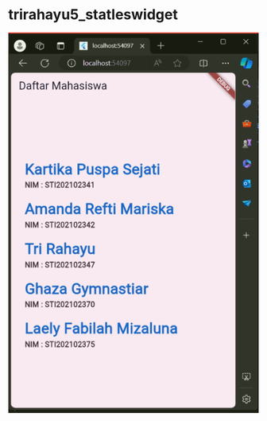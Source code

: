 # trirahayu5_statleswidget
![Foto](https://github.com/TriRahayu492/flutter5_statleswidget/blob/main/trirahayu5.png)
